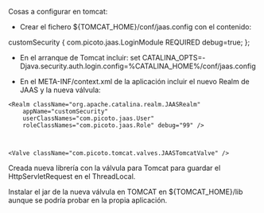 Cosas a configurar en tomcat:

- Crear el fichero ${TOMCAT_HOME}/conf/jaas.config con el contenido:

customSecurity {
com.picoto.jaas.LoginModule REQUIRED debug=true;
};

- En el arranque de Tomcat incluir: set CATALINA_OPTS=-Djava.security.auth.login.config=%CATALINA_HOME%/conf/jaas.config

- En el META-INF/context.xml de la aplicación incluir el nuevo Realm de JAAS y la nueva válvula:

	
<?xml version="1.0" encoding="UTF-8"?>
<Context>

 	<Realm className="org.apache.catalina.realm.JAASRealm" 
        appName="customSecurity" 
        userClassNames="com.picoto.jaas.User" 
        roleClassNames="com.picoto.jaas.Role" debug="99" />



	<Valve className="com.picoto.tomcat.valves.JAASTomcatValve" />

</Context>

Creada nueva librería con la válvula para Tomcat para guardar el HttpServletRequest en el ThreadLocal.

Instalar el jar de la nueva válvula en TOMCAT en ${TOMCAT_HOME}/lib aunque se podría probar en la propia aplicación.
